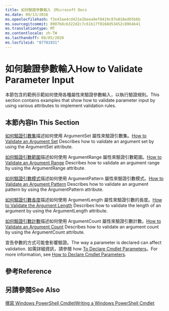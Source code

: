 ```yaml
---
title: 如何驗證參數輸入 |Microsoft Docs
ms.date: 09/13/2016
ms.openlocfilehash: f3e43ae4cd421e2beea9ef8419c87e818ed65b6b
ms.sourcegitcommit: 0907b8c6322d2c7c61b17f8168d53452c8964b41
ms.translationtype: MT
ms.contentlocale: zh-TW
ms.lasthandoff: 08/05/2020
ms.locfileid: "87781931"
---
```

# <a name="how-to-validate-parameter-input"></a><span data-ttu-id="673b7-102">如何驗證參數輸入</span><span class="sxs-lookup"><span data-stu-id="673b7-102">How to Validate Parameter Input</span></span>

<span data-ttu-id="673b7-103">本節包含的範例示範如何使用各種屬性來驗證參數輸入，以執行驗證規則。</span><span class="sxs-lookup"><span data-stu-id="673b7-103">This section contains examples that show how to validate parameter input by using various attributes to implement validation rules.</span></span>

## <a name="in-this-section"></a><span data-ttu-id="673b7-104">本節內容</span><span class="sxs-lookup"><span data-stu-id="673b7-104">In This Section</span></span>

<span data-ttu-id="673b7-105">[如何驗證引數集](./how-to-validate-an-argument-set.md)描述如何使用 ArgumentSet 屬性來驗證引數集。</span><span class="sxs-lookup"><span data-stu-id="673b7-105">[How to Validate an Argument Set](./how-to-validate-an-argument-set.md) Describes how to validate an argument set by using the ArgumentSet attribute.</span></span>

<span data-ttu-id="673b7-106">[如何驗證引數範圍](./how-to-validate-an-argument-range.md)描述如何使用 ArgumentRange 屬性來驗證引數範圍。</span><span class="sxs-lookup"><span data-stu-id="673b7-106">[How to Validate an Argument Range](./how-to-validate-an-argument-range.md) Describes how to validate an argument range by using the ArgumentRange attribute.</span></span>

<span data-ttu-id="673b7-107">[如何驗證引數模式](./how-to-validate-an-argument-pattern.md)描述如何使用 ArgumentPattern 屬性來驗證引數模式。</span><span class="sxs-lookup"><span data-stu-id="673b7-107">[How to Validate an Argument Pattern](./how-to-validate-an-argument-pattern.md) Describes how to validate an argument pattern by using the ArgumentPattern attribute.</span></span>

<span data-ttu-id="673b7-108">[如何驗證引數長度](./how-to-validate-the-argument-length.md)描述如何使用 ArgumentLength 屬性來驗證引數的長度。</span><span class="sxs-lookup"><span data-stu-id="673b7-108">[How to Validate the Argument Length](./how-to-validate-the-argument-length.md) Describes how to validate the length of an argument by using the ArgumentLength attribute.</span></span>

<span data-ttu-id="673b7-109">[如何驗證引數計數](./how-to-validate-an-argument-count.md)描述如何使用 ArgumentCount 屬性來驗證引數計數。</span><span class="sxs-lookup"><span data-stu-id="673b7-109">[How to Validate an Argument Count](./how-to-validate-an-argument-count.md) Describes how to validate an argument count by using the ArgumentCount attribute.</span></span>

<span data-ttu-id="673b7-110">宣告參數的方式可能會影響驗證。</span><span class="sxs-lookup"><span data-stu-id="673b7-110">The way a parameter is declared can affect validation.</span></span> <span data-ttu-id="673b7-111">如需詳細資訊，請參閱 how [To Declare Cmdlet Parameters](./how-to-declare-cmdlet-parameters.md)。</span><span class="sxs-lookup"><span data-stu-id="673b7-111">For more information, see [How to Declare Cmdlet Parameters](./how-to-declare-cmdlet-parameters.md).</span></span>

## <a name="reference"></a><span data-ttu-id="673b7-112">參考</span><span class="sxs-lookup"><span data-stu-id="673b7-112">Reference</span></span>

## <a name="see-also"></a><span data-ttu-id="673b7-113">另請參閱</span><span class="sxs-lookup"><span data-stu-id="673b7-113">See Also</span></span>

[<span data-ttu-id="673b7-114">撰寫 Windows PowerShell Cmdlet</span><span class="sxs-lookup"><span data-stu-id="673b7-114">Writing a Windows PowerShell Cmdlet</span></span>](./writing-a-windows-powershell-cmdlet.md)
